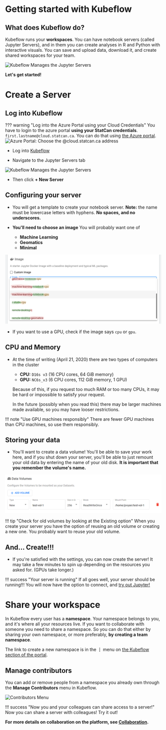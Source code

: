 # Getting started with Kubeflow

## What does Kubeflow do?

Kubeflow runs your **workspaces**. You can have notebook servers (called Jupyter
Servers), and in them you can create analyses in R and Python with interactive
visuals. You can save and upload data, download it, and create shared workspaces
for your team.

![Kubeflow Manages the Jupyter Servers](../images/jupyter_visual.png)

**Let's get started!**

# Create a Server

## Log into Kubeflow

<!-- prettier-ignore -->
??? warning "Log into the Azure Portal using your Cloud Credentials"
    You have to login to the azure portal **using your StatCan credentials**.
    `first.lastname@cloud.statcan.ca`. You can do that using
    [the Azure portal](https://portal.azure.com).
    ![Azure Portal: Choose the `@cloud.statcan.ca` address](../images/azure-login.png)

- Log into [Kubeflow](https://kubeflow.covid.cloud.statcan.ca)

- Navigate to the Jupyter Servers tab

![Kubeflow Manages the Jupyter Servers](../images/readme/kubeflow_ui.png)

- Then click **+ New Server**

## Configuring your server

- You will get a template to create your notebook server. **Note:** the name
  must be lowercase letters with hyphens. **No spaces, and no underscores.**

- **You'll need to choose an image** You will probably want one of

  - **Machine Learning**
  - **Geomatics**
  - **Minimal**

![Choose an Image](../images/kubeflow_choose_an_image.png)

- If you want to use a GPU, check if the image says `cpu` or `gpu`.

## CPU and Memory

- At the time of writing (April 21, 2020) there are two types of computers in
  the cluster

  - **CPU:** `D16s v3` (16 CPU cores, 64 GiB memory)
  - **GPU:** `NC6s_v3` (6 CPU cores, 112 GiB memory, 1 GPU)

  Because of this, if you request too much RAM or too many CPUs, it may be hard
  or impossible to satisfy your request.

  In the future (possibly when you read this) there may be larger machines made
  available, so you may have looser restrictions.

<!-- prettier-ignore -->
!!! note "Use GPU machines responsibly"
    There are fewer GPU machines than CPU machines, so use them responsibly.

## Storing your data

- You'll want to create a data volume! You'll be able to save your work here,
  and if you shut down your server, you'll be able to just remount your old data
  by entering the name of your old disk. **It is important that you remember the
  volume's name.**

![Create a Data Volume](../images/kubeflow_volumes.png)

<!-- prettier-ignore -->
!!! tip "Check for old volumes by looking at the Existing option"
    When you create your server you have the option of reusing an old volume
    or creating a new one. You probably want to reuse your old volume.

## And... Create!!!

- If you're satisfied with the settings, you can now create the server! It may
  take a few minutes to spin up depending on the resources you asked for. (GPUs
  take longer.)

<!-- prettier-ignore -->
!!! success "Your server is running"
    If all goes well, your server should be running!!! You will now have the
    option to connect, and [try out Jupyter!](/daaas/en/1-Experiments/Jupyter)

# Share your workspace

In Kubeflow every user has a **namespace**. Your namespace belongs to you, and
it's where all your resources live. If you want to collaborate with someone you
need to share a namespace. So you can do that either by sharing your own
namespace, or more preferably, **by creating a team namespace**.

The link to create a new namespace is in the **&#8942;** menu on
[the Kubeflow section of the portal](https://portal.covid.cloud.statcan.ca/#kubeflow).

## Manage contributors

You can add or remove people from a namespace you already own through the
**Manage Contributors** menu in Kubeflow.

![Contributors Menu](../images/kubeflow_contributors.png)

<!-- prettier-ignore -->
!!! success "Now you and your colleagues can share access to a server!"
    Now you can share a server with colleagues! Try it out!

**For more details on collaboration on the platform, see
[Collaboration](/Collaboration).**
